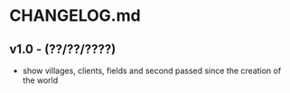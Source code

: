 # CHANGELOG.md

## v1.0 - (??/??/????)

 - show villages, clients, fields and second passed since the creation of the world
